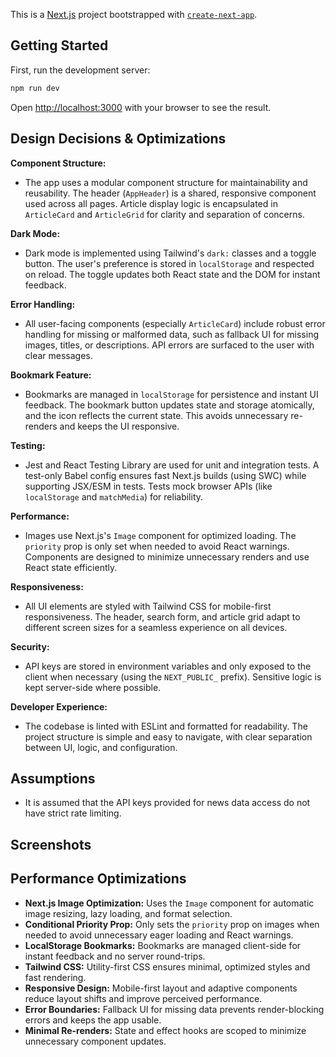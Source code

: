 This is a [Next.js](https://nextjs.org) project bootstrapped with [`create-next-app`](https://github.com/vercel/next.js/tree/canary/packages/create-next-app).

## Getting Started

First, run the development server:

```bash
npm run dev
```

Open [http://localhost:3000](http://localhost:3000) with your browser to see the result.

## Design Decisions & Optimizations

**Component Structure:**

- The app uses a modular component structure for maintainability and reusability. The header (`AppHeader`) is a shared, responsive component used across all pages. Article display logic is encapsulated in `ArticleCard` and `ArticleGrid` for clarity and separation of concerns.

**Dark Mode:**

- Dark mode is implemented using Tailwind's `dark:` classes and a toggle button. The user's preference is stored in `localStorage` and respected on reload. The toggle updates both React state and the DOM for instant feedback.

**Error Handling:**

- All user-facing components (especially `ArticleCard`) include robust error handling for missing or malformed data, such as fallback UI for missing images, titles, or descriptions. API errors are surfaced to the user with clear messages.

**Bookmark Feature:**

- Bookmarks are managed in `localStorage` for persistence and instant UI feedback. The bookmark button updates state and storage atomically, and the icon reflects the current state. This avoids unnecessary re-renders and keeps the UI responsive.

**Testing:**

- Jest and React Testing Library are used for unit and integration tests. A test-only Babel config ensures fast Next.js builds (using SWC) while supporting JSX/ESM in tests. Tests mock browser APIs (like `localStorage` and `matchMedia`) for reliability.

**Performance:**

- Images use Next.js's `Image` component for optimized loading. The `priority` prop is only set when needed to avoid React warnings. Components are designed to minimize unnecessary renders and use React state efficiently.

**Responsiveness:**

- All UI elements are styled with Tailwind CSS for mobile-first responsiveness. The header, search form, and article grid adapt to different screen sizes for a seamless experience on all devices.

**Security:**

- API keys are stored in environment variables and only exposed to the client when necessary (using the `NEXT_PUBLIC_` prefix). Sensitive logic is kept server-side where possible.

**Developer Experience:**

- The codebase is linted with ESLint and formatted for readability. The project structure is simple and easy to navigate, with clear separation between UI, logic, and configuration.

## Assumptions

- It is assumed that the API keys provided for news data access do not have strict rate limiting.

## Screenshots

## Performance Optimizations

- **Next.js Image Optimization:** Uses the `Image` component for automatic image resizing, lazy loading, and format selection.
- **Conditional Priority Prop:** Only sets the `priority` prop on images when needed to avoid unnecessary eager loading and React warnings.
- **LocalStorage Bookmarks:** Bookmarks are managed client-side for instant feedback and no server round-trips.
- **Tailwind CSS:** Utility-first CSS ensures minimal, optimized styles and fast rendering.
- **Responsive Design:** Mobile-first layout and adaptive components reduce layout shifts and improve perceived performance.
- **Error Boundaries:** Fallback UI for missing data prevents render-blocking errors and keeps the app usable.
- **Minimal Re-renders:** State and effect hooks are scoped to minimize unnecessary component updates.
